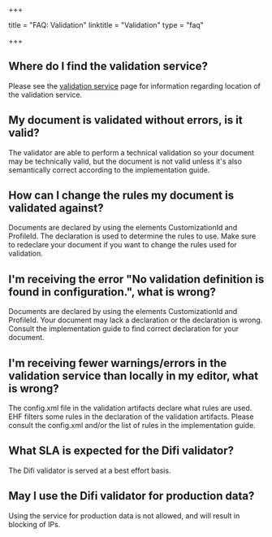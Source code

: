 +++

title = "FAQ: Validation"
linktitle = "Validation"
type = "faq"

+++

## Where do I find the validation service?

Please see the [validation service](/ehf/tools/validation-service/) page for information regarding location of the validation service.

## My document is validated without errors, is it valid?

The validator are able to perform a technical validation so your document may be technically valid, but the document is not valid unless it's also semantically correct according to the implementation guide.

## How can I change the rules my document is validated against?

Documents are declared by using the elements CustomizationId and ProfileId. The declaration is used to determine the rules to use. Make sure to redeclare your document if you want to change the rules used for validation.

## I'm receiving the error "No validation definition is found in configuration.", what is wrong?

Documents are declared by using the elements CustomizationId and ProfileId. Your document may lack a declaration or the declaration is wrong. Consult the implementation guide to find correct declaration for your document.

## I'm receiving fewer warnings/errors in the validation service than locally in my editor, what is wrong?

The config.xml file in the validation artifacts declare what rules are used. EHF filters some rules in the declaration of the validation artifacts. Please consult the config.xml and/or the list of rules in the implementation guide.

## What SLA is expected for the Difi validator?

The Difi validator is served at a best effort basis.

## May I use the Difi validator for production data?

Using the service for production data is not allowed, and will result in blocking of IPs.
